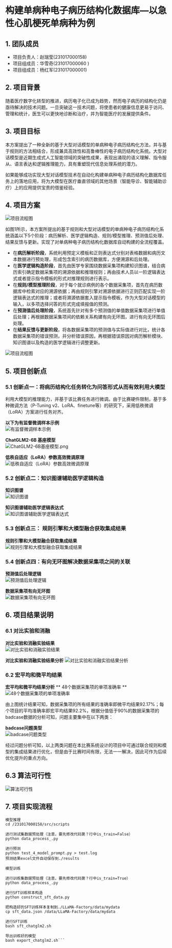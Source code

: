 # 构建单病种电子病历结构化数据库—以急性心肌梗死单病种为例
## 1. 团队成员
- 项目负责人：赵瑞莹(231017000158)
- 项目组成员：华雪奇(231017000060 )
- 项目组成员：杨红军(231017000001)

## 2. 项目背景
  随着医疗数字化转型的推进，病历电子化已成为趋势，然而电子病历的结构化仍是亟待解决的技术问题。一旦突破这一技术问题，将使患者的健康信息更易于访问、管理和统计，医生可以更快地诊断和治疗，并为智能医疗的发展提供条件。

## 3. 项目目标
本方案提出了一种全新的基于大型对话模型的单病种电子病历结构化方法，并与基于规则的方法相结合，形成兼具高效性和高鲁棒性的电子病历结构化系统。大型对话模型是近期生成式人工智能领域的突破性成果，表现出涌现的语义理解、指令服从、语言表达和逻辑推理能力，具有重塑现代信息处理系统的潜力。

如果能够成功实现大型对话模型技术在自动化构建单病种电子病历结构化数据库任务上的落地应用，将为大模型在医疗垂直领域的其他场景（智能导诊、智能辅助诊疗）上的应用提供宝贵的借鉴经验。


## 4. 项目方案
![项目流程图](images/img_1.png)

如图1所示，本方案所提出的基于规则和大型对话模型的单病种电子病历结构化系统涵盖以下5个阶段：病历解析、医学逻辑构造、规则/模型推理、预测值后处理、结果反馈与更新。实现了对单病种电子病历结构化数据库自动构建的全流程覆盖。
* 在**病历解析阶段**，系统利用预定义模板和正则表达式分别对表格数据和病历文本数据进行预处理，形成包含索引的病历数据库，方便溯源和后处理。
* 在**医学逻辑构造阶段**，首先由医学专家围绕数据采集项构建知识图谱，结合病历索引确定数据采集项的溯源依据和推理规则；再由技术人员以一阶逻辑表达式或者提示指令模板的形式对推理规则进行表示。
* 在**规则/模型推理阶段**，对于每个就诊病例的各个数据采集项，首先在病历数据库中检索对应的溯源依据；再由规则引擎对溯源依据进行正则匹配实现一阶逻辑表达式的推理；或者将溯源依据套入提示指令模板，作为大型对话模型的输入，以多项选择问答的形式完成填报值的预测。
* 在**预测值后处理阶段**，系统首先针对有多个预测值的单值数据采集项进行单值后处理；再根据数据采集项间的依赖关系构建有向无环图，进行有向无环图后处理。
* 在**结果反馈与更新阶段**，将各数据采集项的预测值与实际值进行对比，统计各数据采集项的错误预测，并分析错误原因，再根据错误原因对病历解析模块、知识图谱以及构造的医学逻辑进行调整更新。

![项目流程图](images/项目流程图.png)

## 5. 项目创新点
### 5.1  创新点一：将病历结构化任务转化为问答形式从而有效利用大模型
利用大模型的推理能力，并基于该比赛任务进行微调。由于比赛硬件限制，基于多种微调方法（P-Tuning v2、LoRA、finetune等）的研究下，采用低秩微调（LoRA）方案进行任务对齐。

**以下为有监督微调样本示例**  
![有监督微调样本示例](images/有监督微调样本示例.png)

**ChatGLM2-6B 基座模型**  
![ChatGLM2-6B基座模型.png](images/ChatGLM2-6B基座模型.png)

**低秩自适应（LoRA）参数高效微调原理**  
![低秩自适应（LoRA）参数高效微调原理](images/低秩自适应（LoRA）参数高效微调原理.png)

### 5.2  创新点二：知识图谱辅助医学逻辑构造
**知识图谱**  
![知识图谱](images/构建知识图谱.png)

**知识图谱辅助医学逻辑表达式**  
![知识图谱辅助医学逻辑表达式](images/知识图谱辅助医学逻辑表达式.png)

### 5.3  创新点三： 规则引擎和大模型融合获取集成结果
**规则引擎和大模型融合获取集成结果**  
![规则引擎和大模型融合获取集成结果](images/规则引擎和大模型融合获取集成结果.png)

### 5.4 创新点四：有向无环图解决数据采集项之间的关联
**预测值后处理逻辑**  
![预测值后处理逻辑](images/预测值后处理逻辑.png)

**数据采集项有向无环图**  
![数据采集项有向无环图](images/数据采集项有向无环图.png)


## 6. 项目结果说明
### 6.1 对比实验和消融
**对比实验和消融实验结果**  
![对比实验和消融实验结果](images/对比实验和消融实验结果.png)

**对比实验和消融实验结果分析**
![对比实验和消融实验结果分析](images/对比实验和消融实验结果分析.png)

### 6.2 宏平均和微平均结果
**宏平均和微平均结果分析**
** 48个数据采集项的单项准确率 **
![48个数据采集项的单项准确率](images/48个数据采集项的单项准确率.png)

由上图统计结果可知，数据采集项的所有结果的准确率即微平均结果92.17%；每个项目的平均准确率即宏平均结果92.2%，根据分值低于90%的数据采集项的badcase数据的分析可知，问题主要集中在以下两类：

**badcase问题类型**  
![badcase问题类型](images/badcase问题类型.png)

经过问题分析可知，以上两类问题在本比赛系统设计的项目中可通过联合规则和模型的集成结果进行优化，但是由于比赛时间有限，无法一一解决，因此可作为后续优化提升的重点方向。

## 6.3 算法可行性    
![算法可行性](images/算法可行性.png)

## 7. 项目实现流程
```shell
模型推理
cd /231017000158/src/scripts

进行测试集数据预处理（注意，要先修改代码第？行中is_train=False）
python data_process_.py

进行预测
python test_4_model_prompt.py > test.log
预测结果excel文件自动保存到./results

模型训练

进行训练集数据预处理（注意，要先修改代码第？行中is_train=True）
python data_process_.py

进行SFT训练样本构造
python construct_sft_data.py

把构造好的SFT训练样本复制到./LLaMA-Factory/data/mydata
cp sft_data.json /data/LLaMA-Factory/data/mydata

进行SFT训练
bash sft_chatglm2.sh

导出训练好的模型
bash export_chatglm2.sh```


